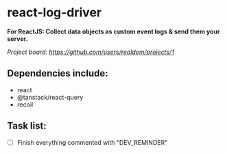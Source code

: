# react-log-driver
**For ReactJS: Collect data objects as custom event logs & send them your server.**

*Project board: https://github.com/users/realdem/projects/1*

## Dependencies include:
* react
* @tanstack/react-query
* recoil

## Task list:
- [ ] Finish everything commented with "DEV_REMINDER"
